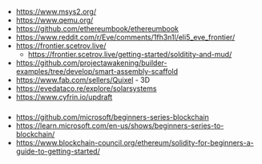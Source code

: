 - https://www.msys2.org/ 
- https://www.qemu.org/
- https://github.com/ethereumbook/ethereumbook
- https://www.reddit.com/r/Eve/comments/1fh3n1l/eli5_eve_frontier/
- https://frontier.scetrov.live/
  - https://frontier.scetrov.live/getting-started/solditity-and-mud/
- https://github.com/projectawakening/builder-examples/tree/develop/smart-assembly-scaffold
- https://www.fab.com/sellers/Quixel - 3D
- https://evedataco.re/explore/solarsystems
- https://www.cyfrin.io/updraft

#####
- https://github.com/microsoft/beginners-series-blockchain
- https://learn.microsoft.com/en-us/shows/beginners-series-to-blockchain/
- https://www.blockchain-council.org/ethereum/solidity-for-beginners-a-guide-to-getting-started/


